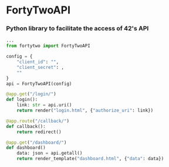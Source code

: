# FortyTwoAPI
### Python library to facilitate the access of 42's API

```Python
...
from fortytwo import FortyTwoAPI

config = {
    "client_id": "",
    "client_secret": ,
    ""
}
api = FortyTwoAPI(config)

@app.get("/login/")
def login():
    link: str = api.uri()
    return render("login.html", {"authorize_uri": link})

@app.route("/callback/")
def callback():
    return redirect()

@app.get("/dashboard/")
def dashboard()
    data: json = api.getall()
    return render_template("dashboard.html", {"data": data})

```
